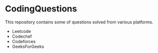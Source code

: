 # CodingQuestions
This repository contains some of questions solved from 
various platforms.
 - Leetcode
 - Codechef
 - Codeforces
 - GeeksForGeeks
